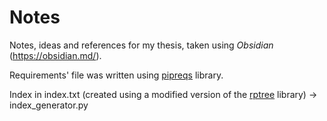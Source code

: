 # Notes
Notes, ideas and references for my thesis, taken using *Obsidian* (https://obsidian.md/).

Requirements' file was written using [pipreqs](https://github.com/bndr/pipreqs) library.

Index in index.txt (created using a modified version of the [rptree](https://github.com/realpython/rptree) library) -> index_generator.py
